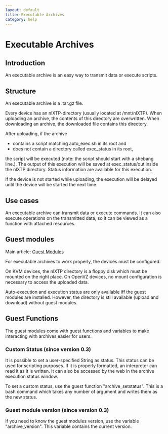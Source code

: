 ```yaml
---
layout: default
title: Executable Archives
category: help
---
```

# Executable Archives

## Introduction
An executable archive is an easy way to transmit data or execute scripts.

## Structure
An executable archive is a .tar.gz file.

Every device has an nlXTP-directory (usually located at /mnt/nlXTP).
When uploading an archive, the contents of this directory are overwritten.
When downloading an archive, the downloaded file contains this directory.

After uploading, if the archive

* contains a script matching auto_exec.sh in its root and
* does not contain a directory called exec_status in its root,

the script will be executed (note: the script should start with a shebang line.).
The output of this execution will be saved at exec_status/out inside the nlXTP directory.
Status information are available for this execution.

If the device is not started while uploading, the execution will be delayed until the device will be started the next time.


## Use cases
An executable archive can transmit data or execute commands.
It can also execute operations on the transmitted data, so it can be viewed as a function with attached resources.


## Guest modules
Main article: [Guest Modules]()

For executable archives to work properly, the devices must be configured.

On KVM devices, the nlXTP directory is a floppy disk which must be mounted on the right place.
On OpenVZ devices, no mount configuration is necessary to access the uploaded data.

Auto-execution and execution status are only available iff the guest modules are installed.
However, the directory is still available (upload and download) without guest modules.

## Guest Functions
The guest modules come with guest functions and variables to make interacting with archives easier for users.

### Custom Status (since version 0.3)
It is possible to set a user-specified String as status. 
This status can be used for scripting purposes. If it is properly formatted, an interpreter can read it as it is written.
It can also be accessed by the web in the archive execution status window.

To set a custom status, use the guest function "archive_setstatus". This is a bash command which takes any number of argument and writes them as the new status.

### Guest module version (since version 0.3)
If you need to know the guest modules version, use the variable "archive_version".
This variable contains the current version.
